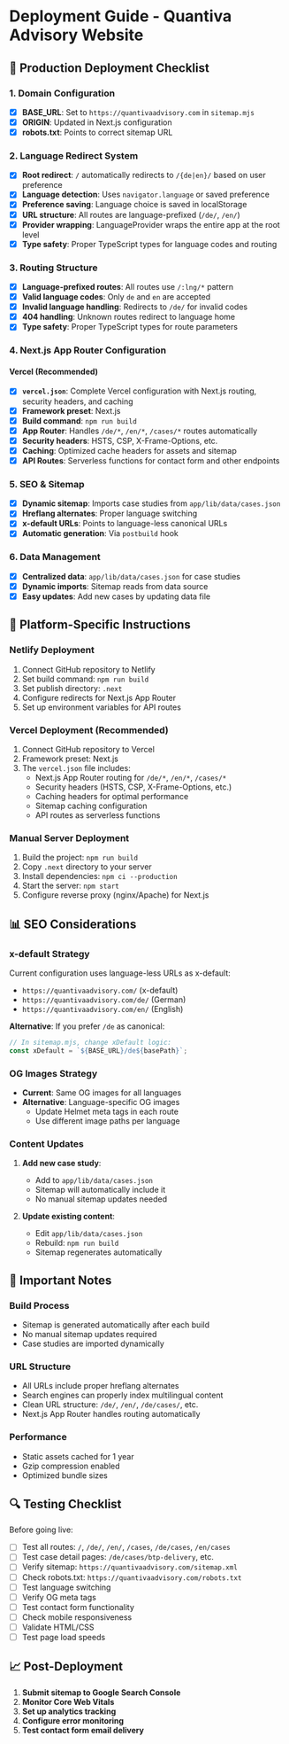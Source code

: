 # Deployment Guide - Quantiva Advisory Website

## 🚀 Production Deployment Checklist

### 1. Domain Configuration
- [x] **BASE_URL**: Set to `https://quantivaadvisory.com` in `sitemap.mjs`
- [x] **ORIGIN**: Updated in Next.js configuration
- [x] **robots.txt**: Points to correct sitemap URL

### 2. Language Redirect System
- [x] **Root redirect**: `/` automatically redirects to `/{de|en}/` based on user preference
- [x] **Language detection**: Uses `navigator.language` or saved preference
- [x] **Preference saving**: Language choice is saved in localStorage
- [x] **URL structure**: All routes are language-prefixed (`/de/`, `/en/`)
- [x] **Provider wrapping**: LanguageProvider wraps the entire app at the root level
- [x] **Type safety**: Proper TypeScript types for language codes and routing

### 3. Routing Structure
- [x] **Language-prefixed routes**: All routes use `/:lng/*` pattern
- [x] **Valid language codes**: Only `de` and `en` are accepted
- [x] **Invalid language handling**: Redirects to `/de/` for invalid codes
- [x] **404 handling**: Unknown routes redirect to language home
- [x] **Type safety**: Proper TypeScript types for route parameters

### 4. Next.js App Router Configuration

#### Vercel (Recommended)
- [x] **`vercel.json`**: Complete Vercel configuration with Next.js routing, security headers, and caching
- [x] **Framework preset**: Next.js
- [x] **Build command**: `npm run build`
- [x] **App Router**: Handles `/de/*`, `/en/*`, `/cases/*` routes automatically
- [x] **Security headers**: HSTS, CSP, X-Frame-Options, etc.
- [x] **Caching**: Optimized cache headers for assets and sitemap
- [x] **API Routes**: Serverless functions for contact form and other endpoints

### 5. SEO & Sitemap
- [x] **Dynamic sitemap**: Imports case studies from `app/lib/data/cases.json`
- [x] **Hreflang alternates**: Proper language switching
- [x] **x-default URLs**: Points to language-less canonical URLs
- [x] **Automatic generation**: Via `postbuild` hook

### 6. Data Management
- [x] **Centralized data**: `app/lib/data/cases.json` for case studies
- [x] **Dynamic imports**: Sitemap reads from data source
- [x] **Easy updates**: Add new cases by updating data file

## 🔧 Platform-Specific Instructions

### Netlify Deployment
1. Connect GitHub repository to Netlify
2. Set build command: `npm run build`
3. Set publish directory: `.next`
4. Configure redirects for Next.js App Router
5. Set up environment variables for API routes

### Vercel Deployment (Recommended)
1. Connect GitHub repository to Vercel
2. Framework preset: Next.js
3. The `vercel.json` file includes:
   - Next.js App Router routing for `/de/*`, `/en/*`, `/cases/*`
   - Security headers (HSTS, CSP, X-Frame-Options, etc.)
   - Caching headers for optimal performance
   - Sitemap caching configuration
   - API routes as serverless functions

### Manual Server Deployment
1. Build the project: `npm run build`
2. Copy `.next` directory to your server
3. Install dependencies: `npm ci --production`
4. Start the server: `npm start`
5. Configure reverse proxy (nginx/Apache) for Next.js

## 📊 SEO Considerations

### x-default Strategy
Current configuration uses language-less URLs as x-default:
- `https://quantivaadvisory.com/` (x-default)
- `https://quantivaadvisory.com/de/` (German)
- `https://quantivaadvisory.com/en/` (English)

**Alternative**: If you prefer `/de` as canonical:
```javascript
// In sitemap.mjs, change xDefault logic:
const xDefault = `${BASE_URL}/de${basePath}`;
```

### OG Images Strategy
- **Current**: Same OG images for all languages
- **Alternative**: Language-specific OG images
  - Update Helmet meta tags in each route
  - Use different image paths per language

### Content Updates
1. **Add new case study**:
   - Add to `app/lib/data/cases.json`
   - Sitemap will automatically include it
   - No manual sitemap updates needed

2. **Update existing content**:
   - Edit `app/lib/data/cases.json`
   - Rebuild: `npm run build`
   - Sitemap regenerates automatically

## 🚨 Important Notes

### Build Process
- Sitemap is generated automatically after each build
- No manual sitemap updates required
- Case studies are imported dynamically

### URL Structure
- All URLs include proper hreflang alternates
- Search engines can properly index multilingual content
- Clean URL structure: `/de/`, `/en/`, `/de/cases/`, etc.
- Next.js App Router handles routing automatically

### Performance
- Static assets cached for 1 year
- Gzip compression enabled
- Optimized bundle sizes

## 🔍 Testing Checklist

Before going live:
- [ ] Test all routes: `/`, `/de/`, `/en/`, `/cases`, `/de/cases`, `/en/cases`
- [ ] Test case detail pages: `/de/cases/btp-delivery`, etc.
- [ ] Verify sitemap: `https://quantivaadvisory.com/sitemap.xml`
- [ ] Check robots.txt: `https://quantivaadvisory.com/robots.txt`
- [ ] Test language switching
- [ ] Verify OG meta tags
- [ ] Test contact form functionality
- [ ] Check mobile responsiveness
- [ ] Validate HTML/CSS
- [ ] Test page load speeds

## 📈 Post-Deployment

1. **Submit sitemap to Google Search Console**
2. **Monitor Core Web Vitals**
3. **Set up analytics tracking**
4. **Configure error monitoring**
5. **Test contact form email delivery**
